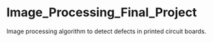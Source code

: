 # Image_Processing_Final_Project
Image processing algorithm to detect defects in printed circuit boards.
